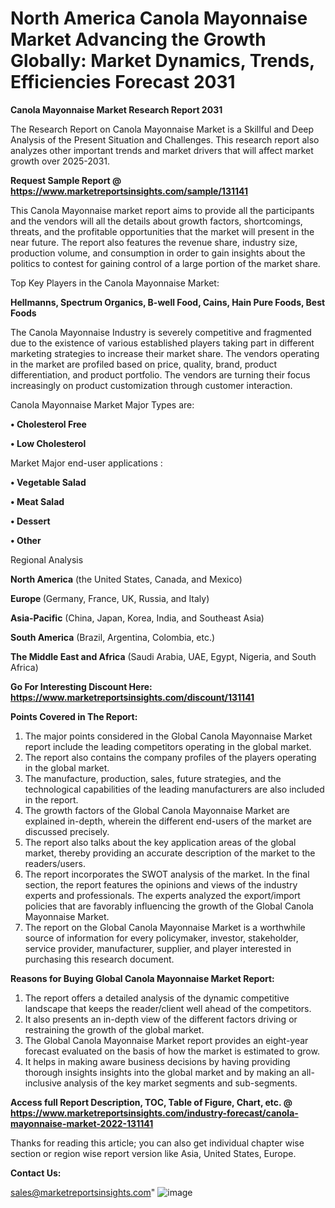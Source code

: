 # North America Canola Mayonnaise Market Advancing the Growth Globally: Market Dynamics, Trends, Efficiencies Forecast 2031

<strong>Canola Mayonnaise Market Research Report 2031</strong>

The Research Report on Canola Mayonnaise Market is a Skillful and Deep Analysis of the Present Situation and Challenges. This research report also analyzes other important trends and market drivers that will affect market growth over 2025-2031.

<strong>Request Sample Report @ <a href=https://www.marketreportsinsights.com/sample/131141>https://www.marketreportsinsights.com/sample/131141</a></strong>

This Canola Mayonnaise market report aims to provide all the participants and the vendors will all the details about growth factors, shortcomings, threats, and the profitable opportunities that the market will present in the near future. The report also features the revenue share, industry size, production volume, and consumption in order to gain insights about the politics to contest for gaining control of a large portion of the market share.

Top Key Players in the Canola Mayonnaise Market:

<strong>Hellmanns, Spectrum Organics, B-well Food, Cains, Hain Pure Foods, Best Foods</strong>

The Canola Mayonnaise Industry is severely competitive and fragmented due to the existence of various established players taking part in different marketing strategies to increase their market share. The vendors operating in the market are profiled based on price, quality, brand, product differentiation, and product portfolio. The vendors are turning their focus increasingly on product customization through customer interaction.

Canola Mayonnaise Market Major Types are:

<strong>• Cholesterol Free

• Low Cholesterol</strong>

Market Major end-user applications :

<strong>• Vegetable Salad

• Meat Salad

• Dessert

• Other</strong>

Regional Analysis

</u><strong><b>North America</b></strong> (the United States, Canada, and Mexico)

<strong><b>Europe </b></strong>(Germany, France, UK, Russia, and Italy)

<strong><b>Asia-Pacific</b></strong> (China, Japan, Korea, India, and Southeast Asia)

<strong><b>South America</b></strong> (Brazil, Argentina, Colombia, etc.)

<strong><b>The Middle East and Africa</b></strong> (Saudi Arabia, UAE, Egypt, Nigeria, and South Africa)

<strong>Go For Interesting Discount Here: <a href=https://www.marketreportsinsights.com/discount/131141>https://www.marketreportsinsights.com/discount/131141</a></strong>

<strong>Points Covered in The Report:</strong>
<ol>
  <li>The major points considered in the Global Canola Mayonnaise Market report include the leading competitors operating in the global market.</li>
  <li>The report also contains the company profiles of the players operating in the global market.</li>
  <li>The manufacture, production, sales, future strategies, and the technological capabilities of the leading manufacturers are also included in the report.</li>
  <li>The growth factors of the Global Canola Mayonnaise Market are explained in-depth, wherein the different end-users of the market are discussed precisely.</li>
  <li>The report also talks about the key application areas of the global market, thereby providing an accurate description of the market to the readers/users.</li>
  <li>The report incorporates the SWOT analysis of the market. In the final section, the report features the opinions and views of the industry experts and professionals. The experts analyzed the export/import policies that are favorably influencing the growth of the Global Canola Mayonnaise Market.</li>
  <li>The report on the Global Canola Mayonnaise Market is a worthwhile source of information for every policymaker, investor, stakeholder, service provider, manufacturer, supplier, and player interested in purchasing this research document.</li>
</ol>
<strong>Reasons for Buying Global Canola Mayonnaise Market Report:</strong>

<ol>
  <li>The report offers a detailed analysis of the dynamic competitive landscape that keeps the reader/client well ahead of the competitors.</li>
  <li>It also presents an in-depth view of the different factors driving or restraining the growth of the global market.</li>
  <li>The Global Canola Mayonnaise Market report provides an eight-year forecast evaluated on the basis of how the market is estimated to grow.</li>
  <li>It helps in making aware business decisions by having providing thorough insights insights into the global market and by making an all-inclusive analysis of the key market segments and sub-segments.</li>
</ol>
<strong>Access full Report Description, TOC, Table of Figure, Chart, etc. @ <a href=https://www.marketreportsinsights.com/industry-forecast/canola-mayonnaise-market-2022-131141>https://www.marketreportsinsights.com/industry-forecast/canola-mayonnaise-market-2022-131141</a></strong>


Thanks for reading this article; you can also get individual chapter wise section or region wise report version like Asia, United States, Europe.

<strong>Contact Us:</strong>

sales@marketreportsinsights.com"
![image](https://github.com/user-attachments/assets/e023f414-6ba8-4439-ab85-8f84ac9a1e65)

